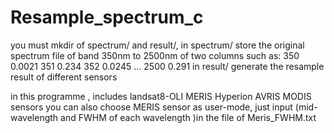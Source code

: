 # Resample_spectrum_c
you must mkdir of spectrum/ and result/,
in spectrum/ store the original spectrum file of band 350nm to 2500nm of two columns
such as: 350  0.0021
         351  0.234
         352  0.0245
         ...
         2500 0.291
in result/ generate the resample result of different sensors

in this programme , includes landsat8-OLI  MERIS  Hyperion  AVRIS  MODIS sensors 
you can also choose MERIS sensor as user-mode, just input (mid-wavelength and FWHM of each wavelength )in the file of Meris_FWHM.txt
